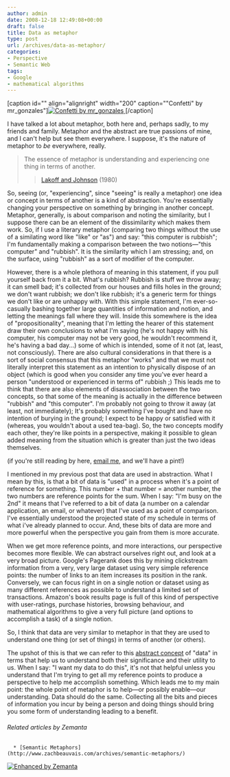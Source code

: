 ```yaml
---
author: admin
date: 2008-12-18 12:49:08+00:00
draft: false
title: Data as metaphor
type: post
url: /archives/data-as-metaphor/
categories:
- Perspective
- Semantic Web
tags:
- Google
- mathematical algorithms
---
```




[caption id="" align="alignright" width="200" caption=""Confetti" by mr_gonzales"][![Confetti by mr_gonzales](http://zachbeauvais.com/wp-content/uploads/2008/12/3081354181_4e7d8a6ff4.jpg?v=0)
](http://zachbeauvais.com/wp-content/uploads/2008/12/3081354181)[/caption]





I have talked a lot about metaphor, both here and, perhaps sadly, to my friends and family. Metaphor and the abstract are true passions of mine, and I can't help but see them everywhere. I suppose, it's the nature of metaphor to _be_ everywhere, really.



<blockquote>
The essence of metaphor is understanding and experiencing one thing in terms of another.

> 
> [Lakoff and Johnson](http://zachbeauvais.com/wp-content/uploads/2008/12/ref=pd_bbs_sr_1?ie=UTF8&s=books&qid=1229603247&sr=8-1) (1980)
> 
> 
</blockquote>



So, seeing (or, "experiencing", since "seeing" is really a metaphor) one idea or concept in terms of another is a kind of abstraction. You're essentially changing your perspective on something by bringing in another concept. Metaphor, generally, is about comparison and noting the similarity, but I suppose there can be an element of the dissimilarity which makes them work. So, if I use a literary metaphor (comparing two things without the use of a similating word like "like" or "as") and say: "this computer is rubbish"; I'm fundamentally making a comparison between the two notions—"this computer" and "rubbish". It is the similarity which I am stressing; and, on the surface, using "rubbish" as a sort of modifier of the computer.

However, there is a whole plethora of meaning in this statement, if you pull yourself back from it a bit. What's rubbish? Rubbish is stuff we throw away; it can smell bad; it's collected from our houses and fills holes in the ground; we don't want rubbish; we don't like rubbish;  it's a generic term for things we don't like or are unhappy with. With this simple statement, I'm ever-so-casually bashing together large quantities of information and notion, and letting the meanings fall where they will. Inside this somewhere is the idea of "propositionality", meaning that I'm letting the hearer of this statement draw their own conclusions to what I'm saying (he's not happy with his computer, his computer may not be very good, he wouldn't recommend it, he's having a bad day...) some of which is intended, some of it not (at, least, not consciously). There are also cultural considerations in that there is a sort of social consensus that this metaphor "works" and that we must not literally interpret this statement as an intention to physically dispose of an object (which is good when you consider any time you've ever heard a person "understood or experienced in terms of" rubbish ;) This leads me to think that there are also elements of disassociation between the two concepts, so that some of the meaning is actually in the difference between "rubbish" and "this computer". I'm probably not going to throw it away (at least, not immediately); It's probably something I've bought and have no intention of burying in the ground; I expect to be happy or satisfied with it (whereas, you wouldn't about a used tea-bag). So, the two concepts modify each other, they're like points in a perspective, making it possible to glean added meaning from the situation which is greater than just the two ideas themselves.

(if you're still reading by here, [email me](mailto:zach@zachbeauvais.com), and we'll have a pint!)

I mentioned in my previous post that data are used in abstraction. What I mean by this, is that a bit of data is "used" in a process when it's a point of reference for something. This number + that number = another number, the two numbers are reference points for the sum. When I say: "I'm busy on the 2nd" it means that I've referred to a bit of data (a number on a calendar application, an email, or whatever) that I've used as a point of comparison. I've essentially understood the projected state of my schedule in terms of what i've already planned to occur. And, these bits of data are more and more powerful when the perspective you gain from them is more accurate.

When we get more reference points, and more interactions, our perspective becomes more flexible. We can abstract ourselves right out, and look at a very broad picture. Google's Pagerank does this by mining clickstream information from a very, very large dataset using very simple reference points: the number of links to an item increases its position in the rank. Conversely, we can focus right in on a single notion or dataset using as many different references as possible to understand a limited set of transactions. Amazon's book results page is full of this kind of perspective with user-ratings, purchase histories, browsing behaviour, and mathematical algorithms to give a very full picture (and options to accomplish a task) of a single notion.

So, I think that data are very similar to metaphor in that they are used to understand one thing (or set of things) in terms of another (or others).

The upshot of this is that we can refer to this [abstract concept](http://zachbeauvais.com/wp-content/uploads/2008/12/Concept) of "data" in terms that help us to understand both their significance and their utility to us. When I say: "I want my data to do this", it's not that helpful unless you understand that I'm trying to get all my reference points to produce a perspective to help me accomplish something. Which leads me to my main point: the whole point of metaphor is to help—or possibly enable—our understanding. Data should do the same. Collecting all the bits and pieces of information you incur by being a person and doing things should bring you some form of understanding leading to a benefit.



###### Related articles by Zemanta






      * [Semantic Metaphors](http://www.zachbeauvais.com/archives/semantic-metaphors/)




[![Enhanced by Zemanta](http://zachbeauvais.com/wp-content/uploads/2008/12/zemified_a.png?x-id=41e549e6-922d-4435-948d-60deb331c50e)
](http://zachbeauvais.com/wp-content/uploads/2008/12/www.zemanta1.com)

